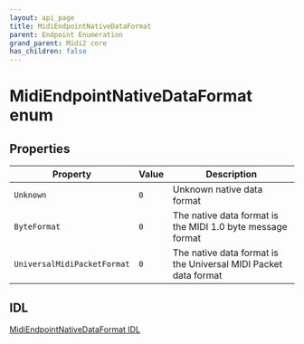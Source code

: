 ```yaml
---
layout: api_page
title: MidiEndpointNativeDataFormat
parent: Endpoint Enumeration
grand_parent: Midi2 core
has_children: false
---
```


# MidiEndpointNativeDataFormat enum

## Properties

| Property | Value | Description |
| --------------- | ---------- | ----------- |
| `Unknown` | `0` | Unknown native data format |
| `ByteFormat` | `0` | The native data format is the MIDI 1.0 byte message format |
| `UniversalMidiPacketFormat` | `0` | The native data format is the Universal MIDI Packet data format |

## IDL

[MidiEndpointNativeDataFormat IDL](https://github.com/microsoft/MIDI/blob/main/src/app-sdk/winrt-core/MidiEndpointNativeDataFormatEnum.idl)

